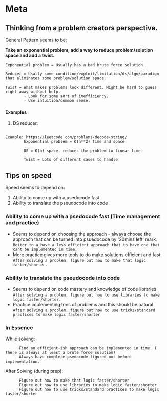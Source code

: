 # Meta

## Thinking from a problem creators perspective.

General Pattern seems to be:  

**Take an exponential problem, add a way to reduce problem/solution space and add a twist.**
```
Exponential problem = Usually has a bad brute force solution.   

Reducer = Usally some condition/exploit/limitation/ds/algo/paradigm that eliminates some problem/solution space.

Twist = What makes problems look different. Might be hard to guess right away without help.  
        - Look for some sort of inefficiency.  
        - Use intuition/common sense.
```

#### Examples
1. DS reducer:

```

Example: https://leetcode.com/problems/decode-string/
        Exponential problem = O(n**2) time and space  

        DS = O(n) space, reduces the problem to linear time

        Twist = Lots of different cases to handle
```

## Tips on speed

Speed seems to depend on:
1. Ability to come up with a psedocode fast
2. Ability to translate the pseudocode into code

### Ability to come up with a psedocode fast (Time management and practice)
- Seems to depend on choosing the approach - always choose the approach that can be turned into psuedocode by '20mins left' mark.  
        ```Better to a have a less efficient approach that to have one that cant be implemented in time.```
- More practice gives more tools to do make solutions efficient and fast.   
        ```After solving a problem, figure out how to make that logic faster/shorter.```

### Ability to translate the pseudocode into code
- Seems to depend on code mastery and knowledge of code libraries   
        ```After solving a problem, figure out how to use libraries to make logic faster/shorter.```
- Practice implementing tons of problems and this should be natural   
        ```After solving a problem, figure out how to use tricks/standard practices to make logic faster/shorter```
        
### In Essence

While solving:
```
      Find an efficient-ish approach can be implemented in time. ( There is always at least a brute force solution)
      Always have complete psedocode figured out before implementation.
```
After Solving (during prep):
```
      Figure out how to make that logic faster/shorter
      Figure out how to use libraries to make logic faster/shorter
      Figure out how to use tricks/standard practices to make logic faster/shorter
```

